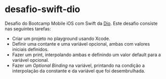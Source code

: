 # desafio-swift-dio
Desafio do Bootcamp Mobile iOS com Swift da [Dio](https://www.dio.me/). Este desafio consiste nas seguintes tarefas:
- Criar um projeto no playground usando Xcode.
- Definir uma contante e uma variável opcional, ambas com valores iniciais definidos.
- Fazer um print, interpolando ambas e definindo um valor default para a variável opcional.
- Fazer um _Optional Binding_ na variável, printando na condição a interpolação da constante e da variável que foi desembrulhada.
